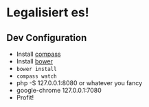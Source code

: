 # Legalisiert es!

## Dev Configuration

* Install [compass](http://compass-style.org/)
* Install [bower](http://bower.io/)
* `bower install`
* `compass watch`
* php -S 127.0.0.1:8080 or whatever you fancy
* google-chrome 127.0.0.1:7080
* Profit!
